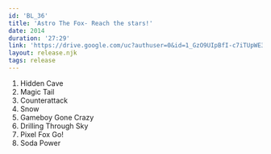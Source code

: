 ```yaml
---
id: 'BL_36'
title: 'Astro The Fox- Reach the stars!'
date: 2014
duration: '27:29'
link: 'https://drive.google.com/uc?authuser=0&id=1_GzO9UIpBfI-c7iTUpWE33IvvNTO8Q9I&export=download'
layout: release.njk
tags: release
---
```


01. Hidden Cave
02. Magic Tail
03. Counterattack
04. Snow
05. Gameboy Gone Crazy
06. Drilling Through Sky
07. Pixel Fox Go!
08. Soda Power